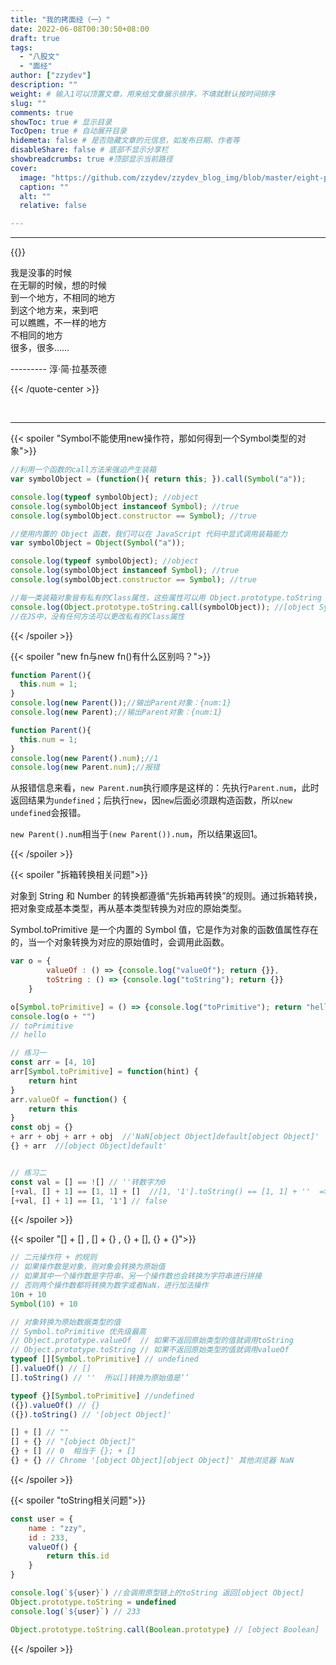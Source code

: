 ```yaml
---
title: "我的拷面经（一）"
date: 2022-06-08T00:30:50+08:00
draft: true
tags:
  - "八股文"
  - "面经"
author: ["zzydev"]
description: ""
weight: # 输入1可以顶置文章，用来给文章展示排序，不填就默认按时间排序
slug: ""
comments: true
showToc: true # 显示目录
TocOpen: true # 自动展开目录
hidemeta: false # 是否隐藏文章的元信息，如发布日期、作者等
disableShare: false # 底部不显示分享栏
showbreadcrumbs: true #顶部显示当前路径
cover:
  image: "https://github.com/zzydev/zzydev_blog_img/blob/master/eight-part-essay/kmj.jepg.jpg?raw=true"
  caption: ""
  alt: ""
  relative: false

---
```


------

{{<quote-center >}}

我是没事的时候  
在无聊的时候，想的时候  
到一个地方，不相同的地方  
到这个地方来，来到吧  
可以瞧瞧，不一样的地方  
不相同的地方  
很多，很多……        

--------- 淳·简·拉基茨德

{{< /quote-center >}}     

<br/>

------

{{< spoiler  "Symbol不能使用new操作符，那如何得到一个Symbol类型的对象">}}

```javascript
//利用一个函数的call方法来强迫产生装箱
var symbolObject = (function(){ return this; }).call(Symbol("a"));

console.log(typeof symbolObject); //object
console.log(symbolObject instanceof Symbol); //true
console.log(symbolObject.constructor == Symbol); //true

//使用内置的 Object 函数，我们可以在 JavaScript 代码中显式调用装箱能力
var symbolObject = Object(Symbol("a"));

console.log(typeof symbolObject); //object
console.log(symbolObject instanceof Symbol); //true
console.log(symbolObject.constructor == Symbol); //true

//每一类装箱对象皆有私有的Class属性，这些属性可以用 Object.prototype.toString 获取：
console.log(Object.prototype.toString.call(symbolObject)); //[object Symbol]
//在JS中，没有任何方法可以更改私有的Class属性
```



{{< /spoiler >}}

{{< spoiler  "new fn与new fn()有什么区别吗？">}}

```javascript
function Parent(){
  this.num = 1;
}
console.log(new Parent());//输出Parent对象：{num:1}
console.log(new Parent);//输出Parent对象：{num:1}

function Parent(){
  this.num = 1;
}
console.log(new Parent().num);//1
console.log(new Parent.num);//报错
```

从报错信息来看，`new Parent.num`执行顺序是这样的：先执行`Parent.num`，此时返回结果为`undefined`；后执行`new`，因`new`后面必须跟构造函数，所以`new undefined`会报错。

`new Parent().num`相当于`(new Parent()).num`，所以结果返回1。

{{< /spoiler >}}

{{< spoiler  "拆箱转换相关问题">}}

对象到 String 和 Number 的转换都遵循“先拆箱再转换”的规则。通过拆箱转换，把对象变成基本类型，再从基本类型转换为对应的原始类型。

Symbol.toPrimitive 是一个内置的 Symbol 值，它是作为对象的函数值属性存在的，当一个对象转换为对应的原始值时，会调用此函数。

```javascript
var o = {
        valueOf : () => {console.log("valueOf"); return {}},
        toString : () => {console.log("toString"); return {}}
    }

o[Symbol.toPrimitive] = () => {console.log("toPrimitive"); return "hello"}
console.log(o + "")
// toPrimitive
// hello

// 练习一
const arr = [4, 10]
arr[Symbol.toPrimitive] = function(hint) {
	return hint
}
arr.valueOf = function() {
	return this
}
const obj = {}
+ arr + obj + arr + obj  //'NaN[object Object]default[object Object]'
{} + arr  //[object Object]default'


// 练习二
const val = [] == ![] // ''转数字为0
[+val, [] + 1] == [1, 1] + []  //[1, '1'].toString() == [1, 1] + ''  =>  '1, 1' == '1, 1'  true
[+val, [] + 1] == [1, '1'] // false

```



{{< /spoiler >}}



{{< spoiler  "[] + [] , [] + {} , {} + [], {} + {}">}}

```javascript
// 二元操作符 + 的规则
// 如果操作数是对象，则对象会转换为原始值
// 如果其中一个操作数是字符串，另一个操作数也会转换为字符串进行拼接
// 否则两个操作数都将转换为数字或者NaN，进行加法操作
10n + 10 
Symbol(10) + 10

// 对象转换为原始数据类型的值
// Symbol.toPrimitive 优先级最高
// Object.prototype.valueOf  // 如果不返回原始类型的值就调用toString
// Object.prototype.toString // 如果不返回原始类型的值就调用valueOf
typeof [][Symbol.toPrimitive] // undefined
[].valueOf() // []
[].toString() // ''  所以[]转换为原始值是‘’

typeof {}[Symbol.toPrimitive] //undefined
({}).valueOf() // {}
({}).toString() // '[object Object]'

[] + [] // ""
[] + {} // "[object Object]"
{} + [] // 0  相当于 {}; + [] 
{} + {} // Chrome '[object Object][object Object]' 其他浏览器 NaN
```

{{< /spoiler >}}

{{< spoiler  "toString相关问题">}}

```javascript
const user = {
	name : "zzy",
	id : 233,
	valueOf() {
		return this.id
	}
}

console.log(`${user}`) //会调用原型链上的toString 返回[object Object]
Object.prototype.toString = undefined
console.log(`${user}`) // 233
```

```javascript
Object.prototype.toString.call(Boolean.prototype) // [object Boolean]
```

{{< /spoiler >}}
